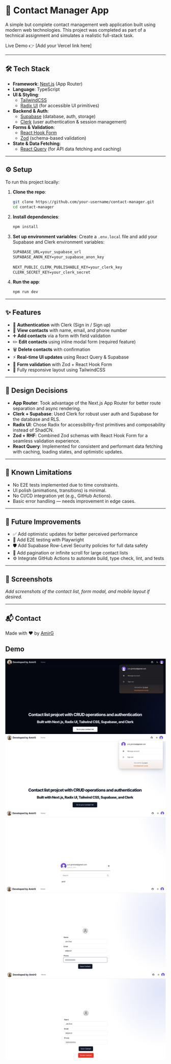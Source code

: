# 📇 Contact Manager App

A simple but complete contact management web application built using modern web technologies. This project was completed as part of a technical assignment and simulates a realistic full-stack task.

Live Demo 👉 [Add your Vercel link here]

---

## 🛠 Tech Stack

- **Framework**: [Next.js](https://nextjs.org/) (App Router)
- **Language**: TypeScript
- **UI & Styling**:
  - [TailwindCSS](https://tailwindcss.com/)
  - [Radix UI](https://www.radix-ui.com/) (for accessible UI primitives)
- **Backend & Auth**:
  - [Supabase](https://supabase.com/) (database, auth, storage)
  - [Clerk](https://clerk.dev/) (user authentication & session management)
- **Forms & Validation**:
  - [React Hook Form](https://react-hook-form.com/)
  - [Zod](https://zod.dev/) (schema-based validation)
- **State & Data Fetching**:
  - [React Query](https://tanstack.com/query/v4) (for API data fetching and caching)

---

## ⚙️ Setup

To run this project locally:

1. **Clone the repo**:

   ```bash
   git clone https://github.com/your-username/contact-manager.git
   cd contact-manager
   ```

2. **Install dependencies**:

   ```bash
   npm install
   ```

3. **Set up environment variables**:
   Create a `.env.local` file and add your Supabase and Clerk environment variables:

   ```env
   SUPABASE_URL=your_supabase_url
   SUPABASE_ANON_KEY=your_supabase_anon_key

   NEXT_PUBLIC_CLERK_PUBLISHABLE_KEY=your_clerk_key
   CLERK_SECRET_KEY=your_clerk_secret
   ```

4. **Run the app**:
   ```bash
   npm run dev
   ```

---

## ✨ Features

- 🔐 **Authentication** with Clerk (Sign in / Sign up)
- 📃 **View contacts** with name, email, and phone number
- ➕ **Add contacts** via a form with field validation
- ✏️ **Edit contacts** using inline modal form (required feature)
- 🗑 **Delete contacts** with confirmation
- ⚡ **Real-time UI updates** using React Query & Supabase
- 🎯 **Form validation** with Zod + React Hook Form
- 📱 Fully responsive layout using TailwindCSS

---

## 🧠 Design Decisions

- **App Router**: Took advantage of the Next.js App Router for better route separation and async rendering.
- **Clerk + Supabase**: Used Clerk for robust user auth and Supabase for the database and RLS.
- **Radix UI**: Chose Radix for accessibility-first primitives and composability instead of ShadCN.
- **Zod + RHF**: Combined Zod schemas with React Hook Form for a seamless validation experience.
- **React Query**: Implemented for consistent and performant data fetching with caching, loading states, and optimistic updates.

---

## 🐛 Known Limitations

- No E2E tests implemented due to time constraints.
- UI polish (animations, transitions) is minimal.
- No CI/CD integration yet (e.g., GitHub Actions).
- Basic error handling — needs improvement in edge cases.

---

## 🚀 Future Improvements

- ✅ Add optimistic updates for better perceived performance
- 🧪 Add E2E testing with Playwright
- 🛡 Add Supabase Row-Level Security policies for full data safety
- 🔄 Add pagination or infinite scroll for large contact lists
- ⚙️ Integrate GitHub Actions to automate build, type check, lint, and tests

---

## 📸 Screenshots

_Add screenshots of the contact list, form modal, and mobile layout if desired._

---

## 📬 Contact

Made with ❤️ by [AmirG](https://github.com/your-username)

## Demo

![Demo0](./public/demo0.jpeg)
![Demo1](./public/demo1.jpeg)
![Demo2](./public/demo2.jpeg)
![Demo3](./public/demo3.jpeg)
![Demo4](./public/demo4.jpeg)
